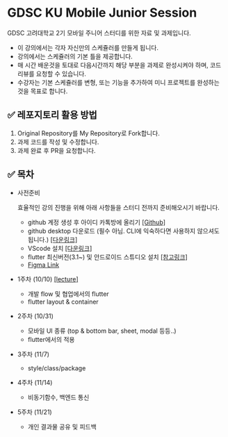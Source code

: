 # GDSC KU Mobile Junior Session
GDSC 고려대학교 2기 모바일 주니어 스터디를 위한 자료 및 과제입니다. 
- 이 강의에서는 각자 자신만의 스케쥴러를 만들게 됩니다.
- 강의에서는 스케쥴러의 기본 틀을 제공합니다.
- 매 시간 배운것을 토대로 다음시간까지 해당 부분을 과제로 완성시켜야 하며, 코드 리뷰를 요청할 수 있습니다.
- 수강자는 기본 스케쥴러를 변형, 또는 기능을 추가하여 미니 프로젝트를 완성하는 것을 목표로 합니다.


## ✅ 레포지토리 활용 방법
1. Original Repository를 My Repository로 Fork합니다.
2. 과제 코드를 작성 및 수정합니다.
3. 과제 완료 후 PR을 요청합니다.

## ✅ 목차
- 사전준비
    
    효율적인 강의 진행을 위해 아래 사항들을 스터디 전까지 준비해오시기 바랍니다.
    
    - github 계정 생성  후 아이디 카톡방에 올리기 [[Github]](https://github.com/)
    - github desktop 다운로드 (필수 아님. CLI에 익숙하다면 사용하지 않으셔도 됩니다.)  [[다운링크]](https://www.gitkraken.com/download?utm_feeditemid=&utm_device=c&utm_term=github%20desktop&utm_campaign=GK+Git+GUI+-+Search+(EN)&utm_source=google&utm_medium=ppc&hsa_acc=1130375851&hsa_cam=16494687813&hsa_grp=137186573514&hsa_ad=665015826878&hsa_src=g&hsa_tgt=kwd-302280498377&hsa_kw=github%20desktop&hsa_mt=b&hsa_net=adwords&hsa_ver=3&gclid=CjwKCAjw4P6oBhBsEiwAKYVkq6RkpRAmiSM49XNIdupo-wN8D1caMFwn7CuP17BA2-dKy8aJ1wsheBoCdpQQAvD_BwE)
    - VScode 설치 [[다운링크]](https://code.visualstudio.com/download)
    - flutter 최신버전(3.1~) 및 안드로이드 스튜디오 설치 [[참고링크]](https://mjn5027.tistory.com/114)
    - [Figma Link](https://www.figma.com/file/eUkCctsrW4VQ9UwTm4cPMa/GDSC-Mobile-Study?type=design&node-id=0-1&mode=design&t=oDu4azT2Q9suT53T-0)
- 1주차 (10/10) [[lecture]](https://github.com/yurimn/flutter-study/blob/main/lecture/week1/week1.pdf)
  - 개발 flow 및 협업에서의 flutter
  - flutter layout & container

- 2주차 (10/31)
  - 모바일 UI 종류 (top & bottom bar, sheet, modal 등등..)
  - flutter에서의 적용

- 3주차 (11/7)
  - style/class/package

- 4주차 (11/14)
  - 비동기함수, 백엔드 통신

- 5주차 (11/21)
  - 개인 결과물 공유 및 피드백

